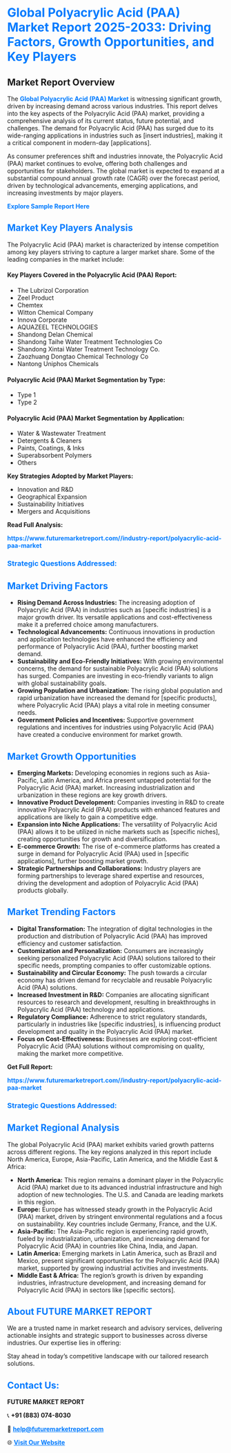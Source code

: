 <h1 style="color: #007BFF;">Global Polyacrylic Acid (PAA) Market Report 2025-2033: Driving Factors, Growth Opportunities, and Key Players</h1>

<section id="overview">
<h2>Market Report Overview</h2>
<p>The <a href="https://www.futuremarketreport.com//industry-report/polyacrylic-acid-paa-market" style="color: #007BFF; text-decoration: none;"><strong>Global Polyacrylic Acid (PAA) Market</strong></a> is witnessing significant growth, driven by increasing demand across various industries. This report delves into the key aspects of the Polyacrylic Acid (PAA) market, providing a comprehensive analysis of its current status, future potential, and challenges. The demand for Polyacrylic Acid (PAA) has surged due to its wide-ranging applications in industries such as [insert industries], making it a critical component in modern-day [applications].</p>
<p>As consumer preferences shift and industries innovate, the Polyacrylic Acid (PAA) market continues to evolve, offering both challenges and opportunities for stakeholders. The global market is expected to expand at a substantial compound annual growth rate (CAGR) over the forecast period, driven by technological advancements, emerging applications, and increasing investments by major players.</p>
</section>

<section id="overview">
<p><a href="https://www.futuremarketreport.com//request-sample/reportId=47686" style="color: #007BFF; text-decoration: none;"><strong>Explore Sample Report Here</strong></a></p>
</section>

<section id="key-players">
<h2 style="color: #007BFF;">Market Key Players Analysis</h2>
<p>The Polyacrylic Acid (PAA) market is characterized by intense competition among key players striving to capture a larger market share. Some of the leading companies in the market include:</p>
<h4>Key Players Covered in the Polyacrylic Acid (PAA) Report:</h4>
<ul><li>The Lubrizol Corporation</li><li>Zeel Product</li><li>Chemtex</li><li>Witton Chemical Company</li><li>Innova Corporate</li><li>AQUAZEEL TECHNOLOGIES</li><li>Shandong Delan Chemical</li><li>Shandong Taihe Water Treatment Technologies Co</li><li>Shandong Xintai Water Treatment Technology Co.</li><li>Zaozhuang Dongtao Chemical Technology Co</li><li>Nantong Uniphos Chemicals</li></ul>
<h4>Polyacrylic Acid (PAA) Market Segmentation by Type:</h4>
<ul><li>Type 1</li><li>Type 2</li></ul>

<h4>Polyacrylic Acid (PAA) Market Segmentation by Application:</h4>
<ul><li>Water &amp; Wastewater Treatment</li><li>Detergents &amp; Cleaners</li><li>Paints, Coatings, &amp; Inks</li><li>Superabsorbent Polymers</li><li>Others</li></ul>
<p><strong>Key Strategies Adopted by Market Players:</strong></p>
<ul>
<li>Innovation and R&D</li>
<li>Geographical Expansion</li>
<li>Sustainability Initiatives</li>
<li>Mergers and Acquisitions</li>
</ul>
</section>

<section>
<p><strong>Read Full Analysis: </strong></p><a href="https://www.futuremarketreport.com//industry-report/polyacrylic-acid-paa-market" style="color: #007BFF; text-decoration: none;"><strong>https://www.futuremarketreport.com//industry-report/polyacrylic-acid-paa-market</strong></a>
<h3 style="color: #007BFF;">Strategic Questions Addressed:</h3>
</section>

<section id="driving-factors">
<h2 style="color: #007BFF;">Market Driving Factors</h2>
<ul>
<li><strong>Rising Demand Across Industries:</strong> The increasing adoption of Polyacrylic Acid (PAA) in industries such as [specific industries] is a major growth driver. Its versatile applications and cost-effectiveness make it a preferred choice among manufacturers.</li>
<li><strong>Technological Advancements:</strong> Continuous innovations in production and application technologies have enhanced the efficiency and performance of Polyacrylic Acid (PAA), further boosting market demand.</li>
<li><strong>Sustainability and Eco-Friendly Initiatives:</strong> With growing environmental concerns, the demand for sustainable Polyacrylic Acid (PAA) solutions has surged. Companies are investing in eco-friendly variants to align with global sustainability goals.</li>
<li><strong>Growing Population and Urbanization:</strong> The rising global population and rapid urbanization have increased the demand for [specific products], where Polyacrylic Acid (PAA) plays a vital role in meeting consumer needs.</li>
<li><strong>Government Policies and Incentives:</strong> Supportive government regulations and incentives for industries using Polyacrylic Acid (PAA) have created a conducive environment for market growth.</li>
</ul>
</section>

<section id="growth-opportunities">
<h2 style="color: #007BFF;">Market Growth Opportunities</h2>
<ul>
<li><strong>Emerging Markets:</strong> Developing economies in regions such as Asia-Pacific, Latin America, and Africa present untapped potential for the Polyacrylic Acid (PAA) market. Increasing industrialization and urbanization in these regions are key growth drivers.</li>
<li><strong>Innovative Product Development:</strong> Companies investing in R&D to create innovative Polyacrylic Acid (PAA) products with enhanced features and applications are likely to gain a competitive edge.</li>
<li><strong>Expansion into Niche Applications:</strong> The versatility of Polyacrylic Acid (PAA) allows it to be utilized in niche markets such as [specific niches], creating opportunities for growth and diversification.</li>
<li><strong>E-commerce Growth:</strong> The rise of e-commerce platforms has created a surge in demand for Polyacrylic Acid (PAA) used in [specific applications], further boosting market growth.</li>
<li><strong>Strategic Partnerships and Collaborations:</strong> Industry players are forming partnerships to leverage shared expertise and resources, driving the development and adoption of Polyacrylic Acid (PAA) products globally.</li>
</ul>
</section>

<section id="trending-factors">
<h2 style="color: #007BFF;">Market Trending Factors</h2>
<ul>
<li><strong>Digital Transformation:</strong> The integration of digital technologies in the production and distribution of Polyacrylic Acid (PAA) has improved efficiency and customer satisfaction.</li>
<li><strong>Customization and Personalization:</strong> Consumers are increasingly seeking personalized Polyacrylic Acid (PAA) solutions tailored to their specific needs, prompting companies to offer customizable options.</li>
<li><strong>Sustainability and Circular Economy:</strong> The push towards a circular economy has driven demand for recyclable and reusable Polyacrylic Acid (PAA) solutions.</li>
<li><strong>Increased Investment in R&D:</strong> Companies are allocating significant resources to research and development, resulting in breakthroughs in Polyacrylic Acid (PAA) technology and applications.</li>
<li><strong>Regulatory Compliance:</strong> Adherence to strict regulatory standards, particularly in industries like [specific industries], is influencing product development and quality in the Polyacrylic Acid (PAA) market.</li>
<li><strong>Focus on Cost-Effectiveness:</strong> Businesses are exploring cost-efficient Polyacrylic Acid (PAA) solutions without compromising on quality, making the market more competitive.</li>
</ul>
</section>

<section>
<p><strong>Get Full Report: </strong></p><a href="https://www.futuremarketreport.com//industry-report/polyacrylic-acid-paa-market" style="color: #007BFF; text-decoration: none;"><strong>https://www.futuremarketreport.com//industry-report/polyacrylic-acid-paa-market</strong></a>
<h3 style="color: #007BFF;">Strategic Questions Addressed:</h3>
</section>


<section id="regional-analysis">
<h2 style="color: #007BFF;">Market Regional Analysis</h2>
<p>The global Polyacrylic Acid (PAA) market exhibits varied growth patterns across different regions. The key regions analyzed in this report include North America, Europe, Asia-Pacific, Latin America, and the Middle East & Africa:</p>
<ul>
<li><strong>North America:</strong> This region remains a dominant player in the Polyacrylic Acid (PAA) market due to its advanced industrial infrastructure and high adoption of new technologies. The U.S. and Canada are leading markets in this region.</li>
<li><strong>Europe:</strong> Europe has witnessed steady growth in the Polyacrylic Acid (PAA) market, driven by stringent environmental regulations and a focus on sustainability. Key countries include Germany, France, and the U.K.</li>
<li><strong>Asia-Pacific:</strong> The Asia-Pacific region is experiencing rapid growth, fueled by industrialization, urbanization, and increasing demand for Polyacrylic Acid (PAA) in countries like China, India, and Japan.</li>
<li><strong>Latin America:</strong> Emerging markets in Latin America, such as Brazil and Mexico, present significant opportunities for the Polyacrylic Acid (PAA) market, supported by growing industrial activities and investments.</li>
<li><strong>Middle East & Africa:</strong> The region’s growth is driven by expanding industries, infrastructure development, and increasing demand for Polyacrylic Acid (PAA) in sectors like [specific sectors].</li>
</ul>
</section>

<footer>
<h2 style="color: #007BFF;">About FUTURE MARKET REPORT</h2>
<p>We are a trusted name in market research and advisory services, delivering actionable insights and strategic support to businesses across diverse industries. Our expertise lies in offering:</p>

<p>Stay ahead in today’s competitive landscape with our tailored research solutions.</p>

<h2 style="color: #007BFF;">Contact Us:</h2>
<p><strong>FUTURE MARKET REPORT</strong></p>
<p>📞 <strong>+91 (883) 074-8030</strong></p>
<p>📧 <strong><a href="mailto:help@futuremarketreport.com" style="color: #007BFF;">help@futuremarketreport.com</a></strong></p>
<p>🌐 <strong><a href="https://www.futuremarketreport.com/" style="color: #007BFF;">Visit Our Website</a></strong></p>
</footer>